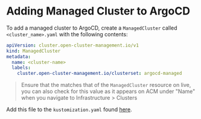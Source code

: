 # Adding Managed Cluster to ArgoCD

To add a managed cluster to ArgoCD, create a `ManagedCluster` called `<cluster_name>.yaml` with the following contents:

```yaml
apiVersion: cluster.open-cluster-management.io/v1
kind: ManagedCluster
metadata:
  name: <cluster-name>
  labels:
    cluster.open-cluster-management.io/clusterset: argocd-managed
```

> Ensure that the <cluster-name> matches that of the `ManagedCluster` resource on live, you can also check for this value
> as it appears on ACM under "Name" when you navigate to Infrastructure > Clusters

Add this file to the `kustomization.yaml` found [here][kustomization].


[kustomization]: https://github.com/operate-first/apps/blob/master/acm/overlays/moc/infra/managedclusters/kustomization.yaml
